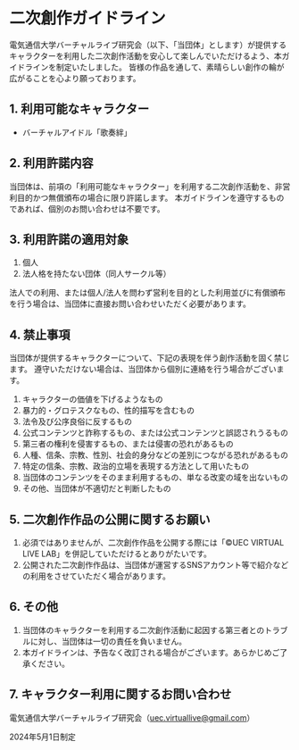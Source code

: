 # 二次創作ガイドライン

電気通信大学バーチャルライブ研究会（以下、「当団体」とします）が提供するキャラクターを利用した二次創作活動を安心して楽しんでいただけるよう、本ガイドラインを制定いたしました。
皆様の作品を通して、素晴らしい創作の輪が広がることを心より願っております。

## 1. 利用可能なキャラクター

- バーチャルアイドル「歌奏絆」

## 2. 利用許諾内容

当団体は、前項の「利用可能なキャラクター」を利用する二次創作活動を、非営利目的かつ無償頒布の場合に限り許諾します。
本ガイドラインを遵守するものであれば、個別のお問い合わせは不要です。

## 3. 利用許諾の適用対象

1. 個人
2. 法人格を持たない団体（同人サークル等）

法人での利用、または個人/法人を問わず営利を目的とした利用並びに有償頒布を行う場合は、当団体に直接お問い合わせいただく必要があります。

## 4. 禁止事項

当団体が提供するキャラクターについて、下記の表現を伴う創作活動を固く禁じます。
遵守いただけない場合は、当団体から個別に連絡を行う場合がございます。

1. キャラクターの価値を下げるようなもの
2. 暴力的・グロテスクなもの、性的描写を含むもの
3. 法令及び公序良俗に反するもの
4. 公式コンテンツと詐称するもの、または公式コンテンツと誤認されうるもの
5. 第三者の権利を侵害するもの、または侵害の恐れがあるもの
6. 人種、信条、宗教、性別、社会的身分などの差別につながる恐れがあるもの
7. 特定の信条、宗教、政治的立場を表現する方法として用いたもの
8. 当団体のコンテンツをそのまま利用するもの、単なる改変の域を出ないもの
9. その他、当団体が不適切だと判断したもの

## 5. 二次創作作品の公開に関するお願い

1. 必須ではありませんが、二次創作作品を公開する際には「©UEC VIRTUAL LIVE LAB」を併記していただけるとありがたいです。
2. 公開された二次創作作品は、当団体が運営するSNSアカウント等で紹介などの利用をさせていただく場合があります。

## 6. その他

1. 当団体のキャラクターを利用する二次創作活動に起因する第三者とのトラブルに対し、当団体は一切の責任を負いません。
2. 本ガイドラインは、予告なく改訂される場合がございます。あらかじめご了承ください。

## 7. キャラクター利用に関するお問い合わせ

電気通信大学バーチャルライブ研究会（[uec.virtuallive@gmail.com](mailto:uec.virtuallive@gmail.com)）

2024年5月1日制定
